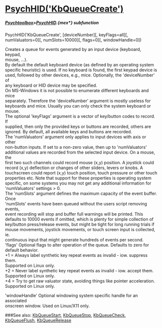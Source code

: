 # [PsychHID('KbQueueCreate')](PsychHID-KbQueueCreate) 
##### [Psychtoolbox](Psychtoolbox)>[PsychHID](PsychHID).{mex*} subfunction

PsychHID('KbQueueCreate', [deviceNumber][, keyFlags=all][, numValuators=0][, numSlots=10000][, flags=0][, windowHandle=0])

Creates a queue for events generated by an input device (keyboard, keypad,  
mouse, ...).  
By default the default keyboard device (as defined by an operating system  
specific heuristic) is used. If no keyboard is found, the first keypad device is  
used, followed by other devices, e.g., mice.  Optionally, the 'deviceNumber' of  
any keyboard or HID device may be specified.  
On MS-Windows it is not possible to enumerate different keyboards and mice  
separately. Therefore the 'deviceNumber' argument is mostly useless for  
keyboards and mice. Usually you can only check the system keyboard or mouse.  
The optional 'keyFlags' argument is a vector of key/button codes to record. If  
supplied, then only the provided keys or buttons are recorded, others are  
ignored. By default, all available keys and buttons are recorded.  
The 'numValuators' argument only applies to input devices with axis or other  
non-button inputs. If set to a non-zero value, then up to 'numValuators'  
additional values are recorded from the selected input device. On a mouse, the  
first two such channels could record mouse (x,y) position. A joystick could  
record (x,y) deflection or changes of other sliders, levers or knobs. A  
touchscreen could report (x,y) touch position, touch pressure or other touch  
properties etc. Note that support for these properties is operating system  
specific, on some systems you may not get any additional information for  
'numValuators' settings \> 0.  
The 'numSlots' argument defines the maximum capacity of the event buffer. Once  
'numSlots' events have been queued without the users script removing events,  
event recording will stop and buffer full warnings will be printed. This  
defaults to 10000 events if omitted, which is plenty for simple collection of  
key/button press/release events, but might be tight for long running trials if  
mouse movements, joystick movements, or touch screen input is collected, ie.  
continuous input that might generate hundreds of events per second.  
'flags' Optional flags to alter operation of the queue. Defaults to zero for  
default behavior.  
+1 = Always label synthetic key repeat events as invalid - iow. suppress them.  
Supported on Linux only.  
+2 = Never label synthetic key repeat events as invalid - iow. accept them.  
Supported on Linux only.  
+4 = Try to get raw valuator state, avoiding things like pointer acceleration.  
Supported on Linux only.  
  
  
'windowHandle' Optional windowing system specific handle for an associated  
onscreen window. Used on Linux/X11 only.  
  
  


###See also:
[KbQueueStart](PsychHID-KbQueueStart), [KbQueueStop](PsychHID-KbQueueStop), [KbQueueCheck](PsychHID-KbQueueCheck), [KbQueueFlush](PsychHID-KbQueueFlush), [KbQueueRelease](PsychHID-KbQueueRelease)
